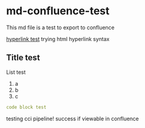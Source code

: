 <!-- Space: LL -->
<!-- Title: md-confluence-test -->

# md-confluence-test

This md file is a test to export to confluence

<a href="www.google.com">hyperlink test</a>
trying html hyperlink syntax

## Title test

List test
1. a
2. b
3. c


```yml
code block test
```

testing cci pipeline!
success if viewable in confluence